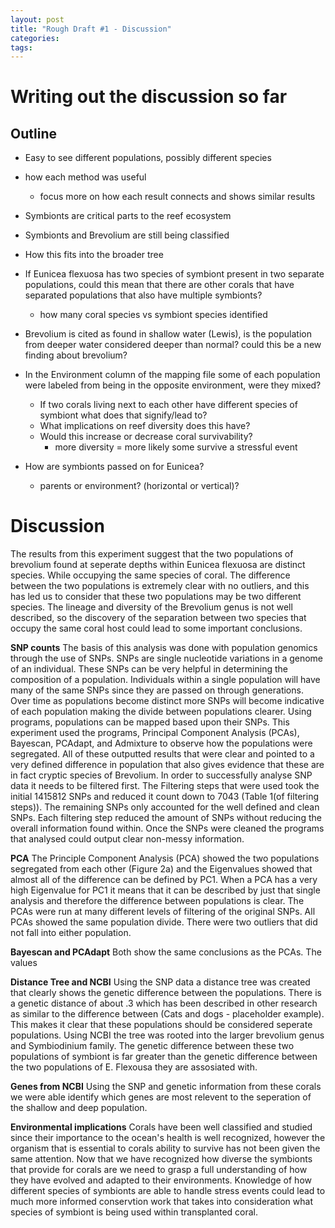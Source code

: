 ```yaml
---
layout: post
title: "Rough Draft #1 - Discussion"
categories: 
tags: 
---
```



# Writing out the discussion so far

## Outline


* Easy to see different populations, possibly different species
* how each method was useful
   * focus more on how each result connects and shows similar results

* Symbionts are critical parts to the reef ecosystem
* Symbionts and Brevolium are still being classified
* How this fits into the broader tree
* If Eunicea flexuosa has two species of symbiont present in two separate populations, could this mean that there are other corals that have separated populations that also have multiple symbionts?
   * how many coral species vs symbiont species identified
* Brevolium is cited as found in shallow water (Lewis), is the population from deeper water considered deeper than normal? could this be a new finding about brevolium?
* In the Environment column of the mapping file some of each population were labeled from being in the opposite environment, were they mixed?
   * If two corals living next to each other have different species of symbiont what does that signify/lead to?
   * What implications on reef diversity does this have?
   * Would this increase or decrease coral survivability?
       * more diversity = more likely some survive a stressful event
* How are symbionts passed on for Eunicea?
   * parents or environment? (horizontal or vertical)?

# Discussion

The results from this experiment suggest that the two populations of brevolium found at seperate depths within Eunicea flexuosa are distinct species. While occupying the same species of coral. The difference between the two populations is extremely clear with no outliers, and this has led us to consider that these two populations may be two different species. The lineage and diversity of the Brevolium genus is not well described, so the discovery of the separation between two species that occupy the same coral host could lead to some important conclusions.

**SNP counts**
The basis of this analysis was done with population genomics through the use of SNPs. SNPs are single nucleotide variations in a genome of an individual. These SNPs can be very helpful in determining the composition of a population. Individuals within a single population will have many of the same SNPs since they are passed on through generations. Over time as populations become distinct more SNPs will become indicative of each population making the divide between populations clearer. Using programs, populations can be mapped based upon their SNPs. This experiment used the programs, Principal Component Analysis (PCAs), Bayescan, PCAdapt, and Admixture to observe how the populations were segregated. All of these outputted results that were clear and pointed to a very defined difference in population that also gives evidence that these are in fact cryptic species of Brevolium.
In order to successfully analyse SNP data it needs to be filtered first. The Filtering steps that were used took the initial 1415812 SNPs and reduced it count down to 7043 (Table 1(of filtering steps)). The remaining SNPs only accounted for the well defined and clean SNPs. Each filtering step reduced the amount of SNPs without reducing the overall information found within. Once the SNPs were cleaned the programs that analysed could output clear non-messy information.

**PCA**
The Principle Component Analysis (PCA) showed the two populations segregated from each other (Figure 2a) and the Eigenvalues showed that almost all of the difference can be defined by PC1. When a PCA has a very high Eigenvalue for PC1 it means that it can be described by just that single analysis and therefore the difference between populations is clear. The PCAs were run at many different levels of filtering of the original SNPs. All PCAs showed the same population divide. There were two outliers that did not fall into either population. 

**Bayescan and PCAdapt**
Both show the same conclusions as the PCAs. The values

**Distance Tree and NCBI**
Using the SNP data a distance tree was created that clearly shows the genetic difference between the populations. There is a genetic distance of about .3 which has been described in other research as similar to the difference between (Cats and dogs - placeholder example). This makes it clear that these populations should be considered seperate populations. Using NCBI the tree was rooted into the larger brevolium genus and Symbiodinium family.
The genetic difference between these two populations of symbiont is far greater than the genetic difference between the two populations of E. Flexousa they are assosiated with. 

**Genes from NCBI**
Using the SNP and genetic information from these corals we were able identify which genes are most relevent to the seperation of the shallow and deep population. 

**Environmental implications**
Corals have been well classified and studied since their importance to the ocean's health is well recognized, however the organism that is essential to corals ability to survive has not been given the same attention. Now that we have recognized how diverse the symbionts that provide for corals are we need to grasp a full understanding of how they have evolved and adapted to their environments. Knowledge of how different species of symbionts are able to handle stress events could lead to much more informed conservtion work that takes into consideration what species of symbiont is being used within transplanted coral.



